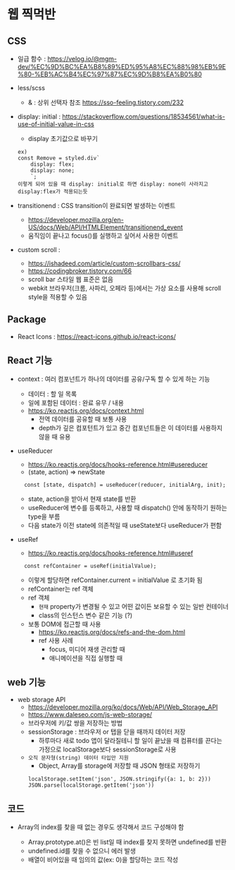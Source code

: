 # 웹 찍먹반

## CSS

- 일급 함수 : https://velog.io/@mgm-dev/%EC%9D%BC%EA%B8%89%ED%95%A8%EC%88%98%EB%9E%80-%EB%AC%B4%EC%97%87%EC%9D%B8%EA%B0%80
- less/scss

  - & : 상위 선택자 참조 https://sso-feeling.tistory.com/232

- display: initial : https://stackoverflow.com/questions/18534561/what-is-use-of-initial-value-in-css

  - display 초기값으로 바꾸기

  ```
  ex)
  const Remove = styled.div`
      display: flex;
      display: none;
      `;
  이렇게 되어 있을 때 display: initial로 하면 display: none이 사라지고 display:flex가 적용되는듯
  ```

- transitionend : CSS transition이 완료되면 발생하는 이벤트

  - https://developer.mozilla.org/en-US/docs/Web/API/HTMLElement/transitionend_event
  - 움직임이 끝나고 focus()를 실행하고 싶어서 사용한 이벤트

- custom scroll :

  - https://ishadeed.com/article/custom-scrollbars-css/
  - https://codingbroker.tistory.com/66
  - scroll bar 스타일 웹 표준은 없음
  - webkit 브라우저(크롬, 사파리, 오페라 등)에서는 가상 요소를 사용해 scroll style을 적용할 수 있음

## Package

- React Icons : https://react-icons.github.io/react-icons/

## React 기능

- context : 여러 컴포넌트가 하나의 데이터를 공유/구독 할 수 있게 하는 기능

  - 데이터 : 할 일 목록
  - 일에 포함된 데이터 : 완료 유무 / 내용
  - https://ko.reactjs.org/docs/context.html
    - 전역 데이터를 공유할 때 보통 사용
    - depth가 깊은 컴포턴트가 있고 중간 컴포넌트들은 이 데이터를 사용하지 않을 때 유용

- useReducer

  - https://ko.reactjs.org/docs/hooks-reference.html#usereducer
  - (state, action) => newState

  ```
    const [state, dispatch] = useReducer(reducer, initialArg, init);
  ```

  - state, action을 받아서 현재 state를 반환
  - useReducer에 변수를 등록하고, 사용할 때 dispatch() 안에 동작하기 원하는 type을 부름
  - 다음 state가 이전 state에 의존적일 때 useState보다 useReducer가 편함

- useRef
  - https://ko.reactjs.org/docs/hooks-reference.html#useref
  ```
    const refContainer = useRef(initialValue);
  ```
  - 이렇게 할당하면 refContainer.current = initialValue 로 초기화 됨
  - refContainer는 ref 객체
  - ref 객체
    - `현재` property가 변경될 수 있고 어떤 값이든 보유할 수 있는 일반 컨테이너
    - class의 인스턴스 변수 같은 기능 (?)
  - 보통 DOM에 접근할 때 사용
    - https://ko.reactjs.org/docs/refs-and-the-dom.html
    - ref 사용 사례
      - focus, 미디어 재생 관리할 때
      - 애니메이션을 직접 실행할 때

## web 기능

- web storage API
  - https://developer.mozilla.org/ko/docs/Web/API/Web_Storage_API
  - https://www.daleseo.com/js-web-storage/
  - 브라우저에 키/값 쌍을 저장하는 방법
  - sessionStorage : 브라우저 or 탭을 닫을 때까지 데이터 저장
    - 하루마다 새로 todo 앱이 달라질테니 할 일이 끝났을 때 컴퓨터를 끈다는 가정으로 localStorage보다 sessionStorage로 사용
  - `오직 문자형(string) 데이터 타입만 지원`
    - Object, Array를 storage에 저장할 때 JSON 형태로 저장하기
    ```
    localStorage.setItem('json', JSON.stringify({a: 1, b: 2}))
    JSON.parse(localStorage.getItem('json'))
    ```

## 코드

- Array의 index를 찾을 때 없는 경우도 생각해서 코드 구성해야 함

  - Array.prototype.at()은 빈 list일 때 index를 찾지 못하면 undefined를 반환
  - undefined.id를 찾을 수 없으니 에러 발생
  - 배열이 비어있을 때 임의의 값(ex: 0)을 할당하는 코드 작성
